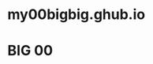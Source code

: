 # my00bigbig.ghub.io
<!DOCTYPE html>
<html>
  <head>
	<meta charset="utf-8">
	<meta name="desciption" content="網頁學習測試">
	<meta name="viewport" content="width-device-width,initial-scale=1.0">
	<title>超大ㄐㄐ</title>
	<link rel="stylesheet" href="styles.css">
  </head>
  <body>
	<h1>BIG 00</h1><br/>
	
  </body>
</html>
